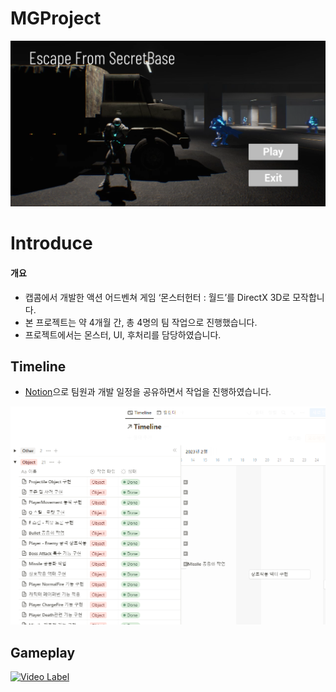 # MGProject
<p align="center">
 <img src = "./Title.png">
</p>

# Introduce
#### 개요
* 캡콤에서 개발한 액션 어드벤쳐 게임 ‘몬스터헌터 : 월드’를 DirectX 3D로 모작합니다.
* 본 프로젝트는 약 4개월 간, 총 4명의 팀 작업으로 진행했습니다.
* 프로젝트에서는 몬스터, UI, 후처리를 담당하였습니다.

## Timeline
* [Notion](https://hilarious-trunk-3ab.notion.site/MH-Project-38360d41edb6478ea30b7906b7424556)으로 팀원과 개발 일정을 공유하면서 작업을 진행하였습니다.
<p align="center">
 <img src = "Timeline.png">
</p>

## Gameplay
[![Video Label](http://img.youtube.com/vi/kxHIlzobbmo/0.jpg)](https://youtu.be/kxHIlzobbmo?t=0s)
